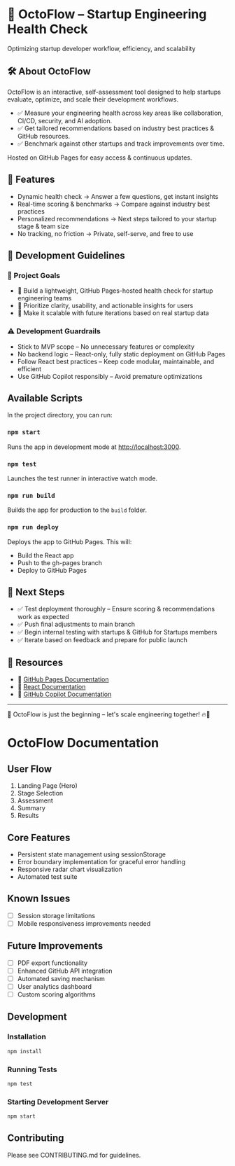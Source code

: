 # 🚀 OctoFlow – Startup Engineering Health Check

Optimizing startup developer workflow, efficiency, and scalability

## 🛠 About OctoFlow

OctoFlow is an interactive, self-assessment tool designed to help startups evaluate, optimize, and scale their development workflows.

- ✅ Measure your engineering health across key areas like collaboration, CI/CD, security, and AI adoption.
- ✅ Get tailored recommendations based on industry best practices & GitHub resources.
- ✅ Benchmark against other startups and track improvements over time.

Hosted on GitHub Pages for easy access & continuous updates.

## 🚀 Features

- Dynamic health check → Answer a few questions, get instant insights
- Real-time scoring & benchmarks → Compare against industry best practices
- Personalized recommendations → Next steps tailored to your startup stage & team size
- No tracking, no friction → Private, self-serve, and free to use

## 📌 Development Guidelines

### 🎯 Project Goals

- 🚀 Build a lightweight, GitHub Pages-hosted health check for startup engineering teams
- 🔄 Prioritize clarity, usability, and actionable insights for users
- 🎯 Make it scalable with future iterations based on real startup data

### ⚠️ Development Guardrails

- Stick to MVP scope – No unnecessary features or complexity
- No backend logic – React-only, fully static deployment on GitHub Pages
- Follow React best practices – Keep code modular, maintainable, and efficient
- Use GitHub Copilot responsibly – Avoid premature optimizations

## Available Scripts

In the project directory, you can run:

### `npm start`

Runs the app in development mode at [http://localhost:3000](http://localhost:3000).

### `npm test`

Launches the test runner in interactive watch mode.

### `npm run build`

Builds the app for production to the `build` folder.

### `npm run deploy`

Deploys the app to GitHub Pages. This will:
- Build the React app
- Push to the gh-pages branch
- Deploy to GitHub Pages

## 🔄 Next Steps

- ✅ Test deployment thoroughly – Ensure scoring & recommendations work as expected
- ✅ Push final adjustments to main branch
- ✅ Begin internal testing with startups & GitHub for Startups members
- ✅ Iterate based on feedback and prepare for public launch

## 🔗 Resources

- 📌 [GitHub Pages Documentation](https://docs.github.com/en/pages)
- 📌 [React Documentation](https://reactjs.org/)
- 📌 [GitHub Copilot Documentation](https://docs.github.com/en/copilot)

---

🚀 OctoFlow is just the beginning – let's scale engineering together! 🔥🐙

# OctoFlow Documentation

## User Flow
1. Landing Page (Hero)
2. Stage Selection
3. Assessment
4. Summary
5. Results

## Core Features
- Persistent state management using sessionStorage
- Error boundary implementation for graceful error handling
- Responsive radar chart visualization
- Automated test suite

## Known Issues
- [ ] Session storage limitations
- [ ] Mobile responsiveness improvements needed

## Future Improvements
- [ ] PDF export functionality
- [ ] Enhanced GitHub API integration
- [ ] Automated saving mechanism
- [ ] User analytics dashboard
- [ ] Custom scoring algorithms

## Development

### Installation
```bash
npm install
```

### Running Tests
```bash
npm test
```

### Starting Development Server
```bash
npm start
```

## Contributing
Please see CONTRIBUTING.md for guidelines.
